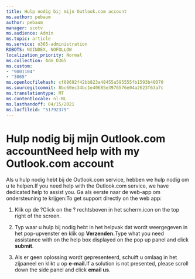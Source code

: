 ```yaml
---
title: Hulp nodig bij mijn Outlook.com account
ms.author: pebaum
author: pebaum
manager: scotv
ms.audience: Admin
ms.topic: article
ms.service: o365-administration
ROBOTS: NOINDEX, NOFOLLOW
localization_priority: Normal
ms.collection: Adm_O365
ms.custom:
- "9001104"
- "3065"
ms.openlocfilehash: cf08692f42bb823a48455a595555fb1593b40070
ms.sourcegitcommit: 8bc60ec34bc1e40685e3976576e04a2623f63a7c
ms.translationtype: MT
ms.contentlocale: nl-NL
ms.lasthandoff: 04/15/2021
ms.locfileid: "51792379"
---
```

# <a name="need-help-with-my-outlookcom-account"></a><span data-ttu-id="e7182-102">Hulp nodig bij mijn Outlook.com account</span><span class="sxs-lookup"><span data-stu-id="e7182-102">Need help with my Outlook.com account</span></span>

<span data-ttu-id="e7182-103">Als u hulp nodig hebt bij de Outlook.com service, hebben we hulp nodig om u te helpen.</span><span class="sxs-lookup"><span data-stu-id="e7182-103">If you need help with the Outlook.com service, we have dedicated help to assist you.</span></span> <span data-ttu-id="e7182-104">Ga als eerste naar de web-app om ondersteuning te krijgen:</span><span class="sxs-lookup"><span data-stu-id="e7182-104">To get support directly on the web app:</span></span> 

1. <span data-ttu-id="e7182-105">Klik op de ?</span><span class="sxs-lookup"><span data-stu-id="e7182-105">Click on the ?</span></span> <span data-ttu-id="e7182-106">rechtsboven in het scherm.</span><span class="sxs-lookup"><span data-stu-id="e7182-106">icon on the top right of the screen.</span></span> 

2. <span data-ttu-id="e7182-107">Typ waar u hulp bij nodig hebt in het helpvak dat wordt weergegeven in het pop-upvenster en klik op **Verzenden.**</span><span class="sxs-lookup"><span data-stu-id="e7182-107">Type what you need assistance with on the help box displayed on the pop up panel and click **submit**.</span></span> 

3. <span data-ttu-id="e7182-108">Als er geen oplossing wordt gepresenteerd, schuift u omlaag in het zijpaneel en klikt u op **e-mail.**</span><span class="sxs-lookup"><span data-stu-id="e7182-108">If a solution is not presented, please scroll down the side panel and click **email us**.</span></span>
